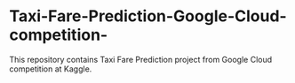 # Taxi-Fare-Prediction-Google-Cloud-competition-

This repository contains Taxi Fare Prediction project from Google Cloud competition at Kaggle.
